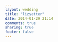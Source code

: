 ```yaml
---
layout: wedding 
title: "lizyetter"
date: 2014-01-29 21:14
comments: true
sharing: true
footer: false 
---
```

